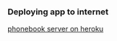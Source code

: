 ### Deploying app to internet
[phonebook server on heroku](https://phonebook--backend.herokuapp.com/api/persons)
